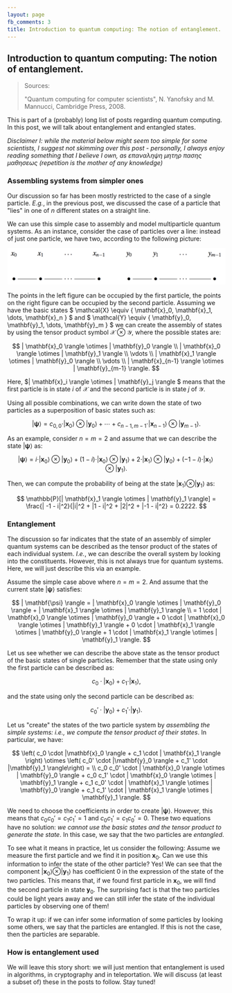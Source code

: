 ```yaml
---
layout: page
fb_comments: 3
title: Introduction to quantum computing: The notion of entanglement.
---
```


## **Introduction to quantum computing: The notion of entanglement.**

> Sources: 
> 
> "Quantum computing for computer scientists", N. Yanofsky and M. Mannucci, Cambridge Press, 2008.

This is part of a (probably) long list of posts regarding quantum computing. In this post, we will talk about entanglement and entangled states. 

*Disclaimer I: while the material below might seem too simple for some scientists, I suggest not skimming over this post - personally, I always enjoy reading something that I believe I own, as επαναληψη μητηρ πασης μαθησεως (repetition is the mother of any knowledge)*

### **Assembling systems from simpler ones**

Our discussion so far has been mostly restricted to the case of a single particle. *E.g.*, in the previous post, we discussed the case of a particle that "lies" in one of $n$ different states on a straight line.

We can use this simple case to assembly and model multiparticle quantum systems. As an instance, consider the case of particles over a line: instead of just one particle, we have two, according to the following picture:

![Two particles](/notes/quant_5/twoparticles.png)

The points in the left figure can be occupied by the first particle, the points on the right figure can be occupied by the second particle. Assuming we have the basic states
$
\mathcal{X} \equiv \{ \mathbf{x}_0, \mathbf{x}_1, \dots, \mathbf{x}_n \}
$
and 
$
\mathcal{Y} \equiv \{ \mathbf{y}_0, \mathbf{y}_1, \dots, \mathbf{y}_m \}
$
we can create the assembly of states by using the tensor product symbol $\mathcal{X} \otimes \mathcal{Y}$, where the possible states are:

$$
| \mathbf{x}_0 \rangle \otimes | \mathbf{y}_0 \rangle \\
| \mathbf{x}_0 \rangle \otimes | \mathbf{y}_1 \rangle \\
\vdots \\
| \mathbf{x}_1 \rangle \otimes | \mathbf{y}_0 \rangle \\
\vdots \\
| \mathbf{x}_{n-1} \rangle \otimes | \mathbf{y}_{m-1} \rangle.
$$

Ηere, $| \mathbf{x}_i \rangle \otimes | \mathbf{y}_j \rangle $ means that the first particle is in state $i$  of $\mathcal{X}$ and the second particle is in state $j$ of $\mathcal{Y}$.

Using all possible combinations, we can write down the state of two particles as a superposition of basic states such as:

$$
| \mathbf{\psi} \rangle = c_{0, 0} \cdot | \mathbf{x}_0 \rangle \otimes | \mathbf{y}_0 \rangle + \cdots + c_{n-1, m-1} \cdot | \mathbf{x}_{n-1} \rangle \otimes | \mathbf{y}_{m-1} \rangle.
$$

As an example, consider $n = m = 2$ and assume that we can describe the state $| \mathbf{\psi} \rangle$ as:

$$
| \mathbf{\psi} \rangle = i \cdot | \mathbf{x}_0 \rangle \otimes | \mathbf{y}_0 \rangle + (1-i) \cdot | \mathbf{x}_0 \rangle \otimes | \mathbf{y}_1 \rangle + 2 \cdot | \mathbf{x}_1 \rangle \otimes | \mathbf{y}_0 \rangle + (-1 -i) \cdot | \mathbf{x}_1 \rangle \otimes | \mathbf{y}_1 \rangle.
$$

Then, we can compute the probability of being at the state $| \mathbf{x}_1 \rangle \otimes | \mathbf{y}_1 \rangle$ as:

$$
\mathbb{P}[| \mathbf{x}_1 \rangle \otimes | \mathbf{y}_1 \rangle] = \frac{| -1 - i|^2}{|i|^2 + |1 - i|^2 + |2|^2 + |-1 - i|^2} = 0.2222.
$$

### **Entanglement**

The discussion so far indicates that the state of an assembly of simpler quantum systems can be described as the tensor product of the states of each individual system. *I.e.*, we can describe the overall system by looking into the constituents. However, this is not always true for quantum systems. Here, we will just describe this via an example.

Assume the simple case above where $n = m = 2$. 
And assume that the current state $| \mathbf{\psi} \rangle$ satisfies:

$$
| \mathbf{\psi} \rangle = | \mathbf{x}_0 \rangle \otimes | \mathbf{y}_0 \rangle + | \mathbf{x}_1 \rangle \otimes | \mathbf{y}_1 \rangle \\
 = 1 \cdot | \mathbf{x}_0 \rangle \otimes | \mathbf{y}_0 \rangle + 0 \cdot | \mathbf{x}_0 \rangle \otimes | \mathbf{y}_1 \rangle + 0 \cdot | \mathbf{x}_1 \rangle \otimes | \mathbf{y}_0 \rangle + 1 \cdot | \mathbf{x}_1 \rangle \otimes | \mathbf{y}_1 \rangle.
$$

Let us see whether we can describe the above state as the tensor product of the basic states of single particles. Remember that the state using only the first particle can be described as:

$$
c_0 \cdot |\mathbf{x}_0 \rangle + c_1 \cdot | \mathbf{x}_1 \rangle,
$$

and the state using only the second particle can be described as:

$$
c_0' \cdot |\mathbf{y}_0 \rangle + c_1' \cdot |\mathbf{y}_1 \rangle.
$$

Let us "create" the states of the two particle system by *assembling the simple systems: i.e., we compute the tensor product of their states*.
In particular, we have:

$$
\left( c_0 \cdot |\mathbf{x}_0 \rangle + c_1 \cdot | \mathbf{x}_1 \rangle \right) \otimes \left( c_0' \cdot |\mathbf{y}_0 \rangle + c_1' \cdot |\mathbf{y}_1 \rangle\right) = \\
 c_0 c_0' \cdot | \mathbf{x}_0 \rangle \otimes | \mathbf{y}_0 \rangle + c_0 c_1' \cdot | \mathbf{x}_0 \rangle \otimes | \mathbf{y}_1 \rangle + c_1 c_0' \cdot | \mathbf{x}_1 \rangle \otimes | \mathbf{y}_0 \rangle + c_1 c_1' \cdot | \mathbf{x}_1 \rangle \otimes | \mathbf{y}_1 \rangle.
$$

We need to choose the coefficients in order to create $| \mathbf{\psi} \rangle$. However, this means that $c_0 c_0' = c_1 c_1' = 1$ and $c_0 c_1' = c_1 c_0' = 0$. These two equations have no solution: *we cannot use the basic states and the tensor product to generate the state*. In this case, we say that the two particles are *entangled*.

To see what it means in practice, let us consider the following: Assume we measure the first particle and we find it in position $\mathbf{x}_0$. Can we use this information to infer the state of the other particle? Yes! We can see that the component $|\mathbf{x}_0 \rangle \otimes | \mathbf{y}_1 \rangle$ has coefficient 0 in the expression of the state of the two particles. This means that, if we found first particle in $\mathbf{x}_0$, we will find the second particle in state $\mathbf{y}_0$.
The surprising fact is that the two particles could be light years away and we can still infer the state of the individual particles by observing one of them!

To wrap it up: if we can infer some information of some particles by looking some others, we say that the particles are entangled. If this is not the case, then the particles are separable.

### **How is entanglement used**

We will leave this story short: we will just mention that entanglement is used in algorithms, in cryptography and in teleportation. We will discuss (at least a subset of) these in the posts to follow. Stay tuned!


